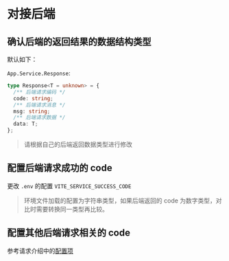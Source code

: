 # 对接后端

## 确认后端的返回结果的数据结构类型

默认如下：

`App.Service.Response`:

```ts
type Response<T = unknown> = {
  /** 后端请求编码 */
  code: string;
  /** 后端请求消息 */
  msg: string;
  /** 后端请求数据 */
  data: T;
};
```

> 请根据自己的后端返回数据类型进行修改

## 配置后端请求成功的 code

更改 `.env` 的配置 `VITE_SERVICE_SUCCESS_CODE`

> 环境文件加载的配置为字符串类型，如果后端返回的 code 为数字类型，对比时需要转换同一类型再比较。

## 配置其他后端请求相关的 code

参考请求介绍中的[配置项](./intro.md#请求相关配置介绍)
